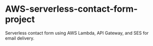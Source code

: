# AWS-serverless-contact-form-project
Serverless contact form using AWS Lambda, API Gateway, and SES for email delivery.
